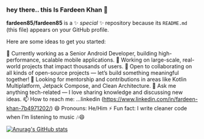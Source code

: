 ### hey there.. this Is Fardeen Khan 👋


**fardeen85/fardeen85** is a ✨ _special_ ✨ repository because its `README.md` (this file) appears on your GitHub profile.

Here are some ideas to get you started:

🔭 Currently working as a Senior Android Developer, building high-performance, scalable mobile applications.
🌱 Working on large-scale, real-world projects that impact thousands of users.
👯 Open to collaborating on all kinds of open-source projects — let’s build something meaningful together!
🤝 Looking for mentorship and contributions in areas like Kotlin Multiplatform, Jetpack Compose, and Clean Architecture.
💬 Ask me anything tech-related — I love sharing knowledge and discussing new ideas.
📫 How to reach me: ...linkedin (https://www.linkedin.com/in/fardeen-khan-7b4971202/)
😄 Pronouns: He/Him
⚡ Fun fact: I write cleaner code when I’m listening to music 🎶😄


[![Anurag's GitHub stats](https://github-readme-stats.vercel.app/api?username=fardeen85)](https://github.com/anuraghazra/github-readme-stats)


